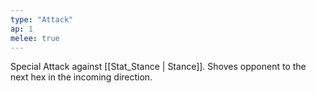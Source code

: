 ```yaml
---
type: "Attack"
ap: 1
melee: true
---
```


Special Attack against [[Stat_Stance | Stance]]. Shoves opponent to the next hex in the incoming direction.
